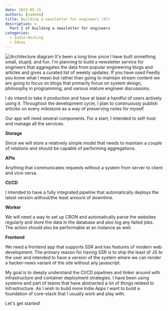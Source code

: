 ```yaml
---
date: 2022-05-15
authors: [nadeem]
title: Building a newsletter for engineers (#1)
description: >
  Part 1 of building a newsletter for engineers
categories:
  - Indie Hacking
  - Ideas
---
```


![Architecture diagram](https://res.cloudinary.com/kibibyte/image/upload/v1691933917/dc9e942c-605c-4325-b535-0c77d263ce27_qrbzjj.png)
It's been a long time since I have built something small, stupid, and fun. I'm planning to build a newsletter service for engineers that aggregates the data from popular engineering blogs and articles and gives a curated list of weekly updates. If you have used Feedly you know what I mean but rather than going to maintain stream content we are going to focus on blogs that primarily focus on system design, philosophy in programming, and various mature engineer discussions.

I do intend to take it production and have at least a handful of users actively using it. Throughout the development cycle, I plan to continuously publish articles on every milestone as a way of preserving notes for myself.

Our app will need several components. For a start, I intended to self-host and manage all the services.

**Storage**

Since we will store a relatively simple model that needs to maintain a couple of relations and should be capable of performing aggregations.

**APIs**

Anything that communicates requests without a system from server to client and vice-versa.

**CI/CD**

I intended to have a fully integrated pipeline that automatically deploys the latest version without/the least amount of downtime.

**Worker**

We will need a way to set up CRON and automatically parse the websites regularly and store the data in the database and also log any failed jobs. The action should also be performable at an instance as well.

**Frontend**

We need a frontend app that supports SSR and has features of modern web development. The primary reason for having SSR is to ship the least of JS to the user and intended to have a version of the system where we can render a hacker-news variant of the site without any javascript.

My goal is to deeply understand the CI/CD pipelines and tinker around with infrastructure and container deployment strategies. I have been using systems and part of teams that have abstracted a lot of things related to Infrastructure. As I wish to build more Indie Apps I want to build a foundation of core-stack that I usually work and play with.

Let's get started!
